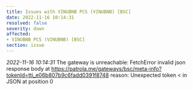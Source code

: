 ```yaml
---
title: Issues with VINUBNB PCS (VINUBNB) [BSC]
date: 2022-11-16 10:14:31
resolved: false
severity: down
affected:
- VINUBNB PCS (VINUBNB) [BSC]
section: issue
---
```


*2022-11-16 10:14:31* The gateway is unreachable: FetchError invalid json response body at https://patrola.me/gateways/bsc/meta-info?tokenId=tti_e06b807b9c6fadd0391f8748 reason: Unexpected token < in JSON at position 0